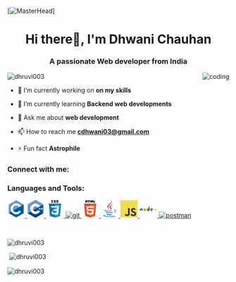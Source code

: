 [![MasterHead](https://cdn.acodez.in/wp-content/uploads/2018/05/Banner-image-4.png)]
<h1 align="center">Hi there👋, I'm Dhwani Chauhan</h1>
<h3 align="center">A passionate Web developer from India</h3>
<img align="right" alt="coding" widht="400" src="https://giphy.com/stickers/hacktiv8-code-error-laptop-Ll22OhMLAlVDb8UQWe.gif">


<p align="left"> <img src="https://komarev.com/ghpvc/?username=dhruvi003&label=Profile%20views&color=0e75b6&style=flat" alt="dhruvi003" /> </p>

- 🔭 I’m currently working on **on my skills**

- 🌱 I’m currently learning **Backend web developments**

- 💬 Ask me about **web development**

- 📫 How to reach me **cdhwani03@gmail.com**

- ⚡ Fun fact **Astrophile**

<h3 align="left">Connect with me:</h3>
<p align="left">
</p>

<h3 align="left">Languages and Tools:</h3>
<p align="left"> <a href="https://www.cprogramming.com/" target="_blank" rel="noreferrer"> <img src="https://raw.githubusercontent.com/devicons/devicon/master/icons/c/c-original.svg" alt="c" width="40" height="40"/> </a> <a href="https://www.w3schools.com/cpp/" target="_blank" rel="noreferrer"> <img src="https://raw.githubusercontent.com/devicons/devicon/master/icons/cplusplus/cplusplus-original.svg" alt="cplusplus" width="40" height="40"/> </a> <a href="https://www.w3schools.com/css/" target="_blank" rel="noreferrer"> <img src="https://raw.githubusercontent.com/devicons/devicon/master/icons/css3/css3-original-wordmark.svg" alt="css3" width="40" height="40"/> </a> <a href="https://git-scm.com/" target="_blank" rel="noreferrer"> <img src="https://www.vectorlogo.zone/logos/git-scm/git-scm-icon.svg" alt="git" width="40" height="40"/> </a> <a href="https://www.w3.org/html/" target="_blank" rel="noreferrer"> <img src="https://raw.githubusercontent.com/devicons/devicon/master/icons/html5/html5-original-wordmark.svg" alt="html5" width="40" height="40"/> </a> <a href="https://www.java.com" target="_blank" rel="noreferrer"> <img src="https://raw.githubusercontent.com/devicons/devicon/master/icons/java/java-original.svg" alt="java" width="40" height="40"/> </a> <a href="https://developer.mozilla.org/en-US/docs/Web/JavaScript" target="_blank" rel="noreferrer"> <img src="https://raw.githubusercontent.com/devicons/devicon/master/icons/javascript/javascript-original.svg" alt="javascript" width="40" height="40"/> </a> <a href="https://nodejs.org" target="_blank" rel="noreferrer"> <img src="https://raw.githubusercontent.com/devicons/devicon/master/icons/nodejs/nodejs-original-wordmark.svg" alt="nodejs" width="40" height="40"/> </a> <a href="https://postman.com" target="_blank" rel="noreferrer"> <img src="https://www.vectorlogo.zone/logos/getpostman/getpostman-icon.svg" alt="postman" width="40" height="40"/> </a> </p>
<br>
<p><img align="left" src="https://github-readme-stats.vercel.app/api/top-langs?username=dhruvi003&show_icons=true&locale=en&layout=compact" alt="dhruvi003" /></p>
<br>
<p>&nbsp;<img align="center" src="https://github-readme-stats.vercel.app/api?username=dhruvi003&show_icons=true&locale=en" alt="dhruvi003" /></p>

<p><img align="center" src="https://github-readme-streak-stats.herokuapp.com/?user=dhruvi003&" alt="dhruvi003" /></p>
